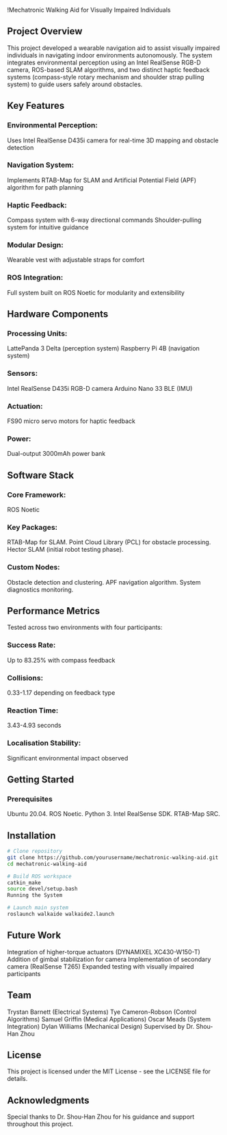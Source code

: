 !Mechatronic Walking Aid for Visually Impaired Individuals

## Project Overview
This project developed a wearable navigation aid to assist visually impaired individuals in navigating indoor environments autonomously. The system integrates environmental perception using an Intel RealSense RGB-D camera, ROS-based SLAM algorithms, and two distinct haptic feedback systems (compass-style rotary mechanism and shoulder strap pulling system) to guide users safely around obstacles.

## Key Features
### Environmental Perception:
Uses Intel RealSense D435i camera for real-time 3D mapping and obstacle detection
### Navigation System:
Implements RTAB-Map for SLAM and Artificial Potential Field (APF) algorithm for path planning
### Haptic Feedback:
Compass system with 6-way directional commands
Shoulder-pulling system for intuitive guidance
### Modular Design: 
Wearable vest with adjustable straps for comfort
### ROS Integration:
Full system built on ROS Noetic for modularity and extensibility

## Hardware Components
### Processing Units:
LattePanda 3 Delta (perception system)
Raspberry Pi 4B (navigation system)
### Sensors:
Intel RealSense D435i RGB-D camera
Arduino Nano 33 BLE (IMU)
### Actuation:
FS90 micro servo motors for haptic feedback
### Power:
Dual-output 3000mAh power bank

## Software Stack
### Core Framework:
ROS Noetic
### Key Packages:
RTAB-Map for SLAM. 
Point Cloud Library (PCL) for obstacle processing. 
Hector SLAM (initial robot testing phase).
### Custom Nodes:
Obstacle detection and clustering.
APF navigation algorithm.
System diagnostics monitoring.

## Performance Metrics
Tested across two environments with four participants:
### Success Rate:
Up to 83.25% with compass feedback
### Collisions:
0.33-1.17 depending on feedback type
### Reaction Time:
3.43-4.93 seconds
### Localisation Stability:
Significant environmental impact observed

## Getting Started
### Prerequisites
Ubuntu 20.04. 
ROS Noetic. 
Python 3. 
Intel RealSense SDK. 
RTAB-Map SRC.

## Installation
```bash
# Clone repository
git clone https://github.com/yourusername/mechatronic-walking-aid.git
cd mechatronic-walking-aid

# Build ROS workspace
catkin_make
source devel/setup.bash
Running the System

# Launch main system
roslaunch walkaide walkaide2.launch
```

## Future Work
Integration of higher-torque actuators (DYNAMIXEL XC430-W150-T)
Addition of gimbal stabilization for camera
Implementation of secondary camera (RealSense T265)
Expanded testing with visually impaired participants

## Team
Trystan Barnett (Electrical Systems)
Tye Cameron-Robson (Control Algorithms)
Samuel Griffin (Medical Applications)
Oscar Meads (System Integration)
Dylan Williams (Mechanical Design)
Supervised by Dr. Shou-Han Zhou

## License
This project is licensed under the MIT License - see the LICENSE file for details.

## Acknowledgments
Special thanks to Dr. Shou-Han Zhou for his guidance and support throughout this project.
